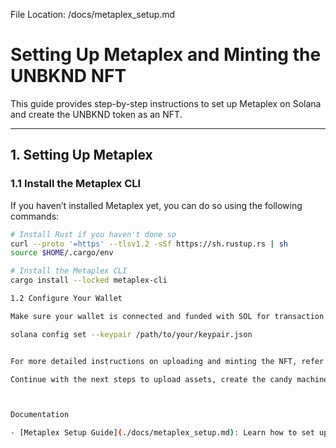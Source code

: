 File Location: /docs/metaplex_setup.md

# Setting Up Metaplex and Minting the UNBKND NFT

This guide provides step-by-step instructions to set up Metaplex on Solana and create the UNBKND token as an NFT.

---

## 1. Setting Up Metaplex

### 1.1 Install the Metaplex CLI

If you haven’t installed Metaplex yet, you can do so using the following commands:

```bash
# Install Rust if you haven't done so
curl --proto '=https' --tlsv1.2 -sSf https://sh.rustup.rs | sh
source $HOME/.cargo/env

# Install the Metaplex CLI
cargo install --locked metaplex-cli

1.2 Configure Your Wallet

Make sure your wallet is connected and funded with SOL for transaction fees:

solana config set --keypair /path/to/your/keypair.json


For more detailed instructions on uploading and minting the NFT, refer to the next section of the guide.

Continue with the next steps to upload assets, create the candy machine, and mint the token.



Documentation

- [Metaplex Setup Guide](./docs/metaplex_setup.md): Learn how to set up Metaplex and mint the UNBKND token on Solana.

